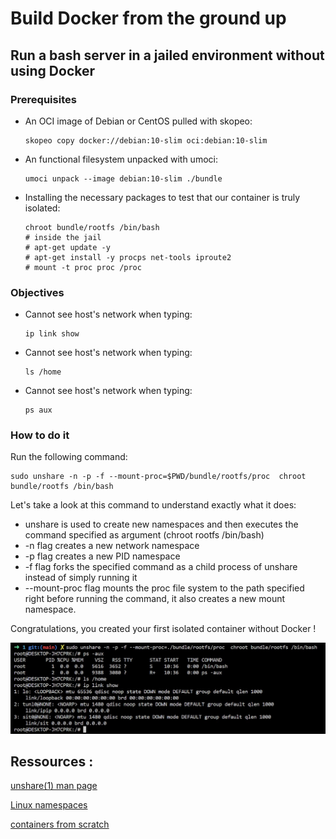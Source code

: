 # Build Docker from the ground up

## Run a bash server in a jailed environment without using Docker

### Prerequisites
- An OCI image of Debian or CentOS pulled with skopeo:
	```
	skopeo copy docker://debian:10-slim oci:debian:10-slim
	```

- An functional filesystem unpacked with umoci:
	```
	umoci unpack --image debian:10-slim ./bundle
	```

- Installing the necessary packages to test that our container is truly isolated:
	```
	chroot bundle/rootfs /bin/bash
	# inside the jail
	# apt-get update -y
	# apt-get install -y procps net-tools iproute2
	# mount -t proc proc /proc
	```


### Objectives
- Cannot see host's network when typing:
	```
	ip link show
	```
- Cannot see host's network when typing:
	```
	ls /home
	```
- Cannot see host's network when typing:
	```
	ps aux
	```

### How to do it
Run the following command:
```
sudo unshare -n -p -f --mount-proc=$PWD/bundle/rootfs/proc  chroot bundle/rootfs /bin/bash
```

Let's take a look at this command to understand exactly what it does:

- unshare is used to create new namespaces and then executes the command specified as argument (chroot rootfs /bin/bash)
- -n flag creates a new network namespace
- -p flag creates a new PID namespace
- -f flag forks the specified command as a child process of unshare instead of simply running it
- --mount-proc flag mounts the proc file system to the path specified right before running the command, it also creates a new mount namespace.

Congratulations, you created your first isolated container without Docker !

![screenshot](./screenshots/1.jpg "Demo")

## Ressources :

[unshare(1) man page](https://man7.org/linux/man-pages/man1/unshare.1.html)

[Linux namespaces](https://en.wikipedia.org/wiki/Linux_namespaces)

[containers from scratch](https://ericchiang.github.io/post/containers-from-scratch/)